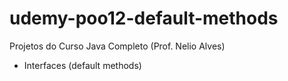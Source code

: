 # udemy-poo12-default-methods

Projetos do Curso Java Completo (Prof. Nelio Alves)

- Interfaces (default methods)
